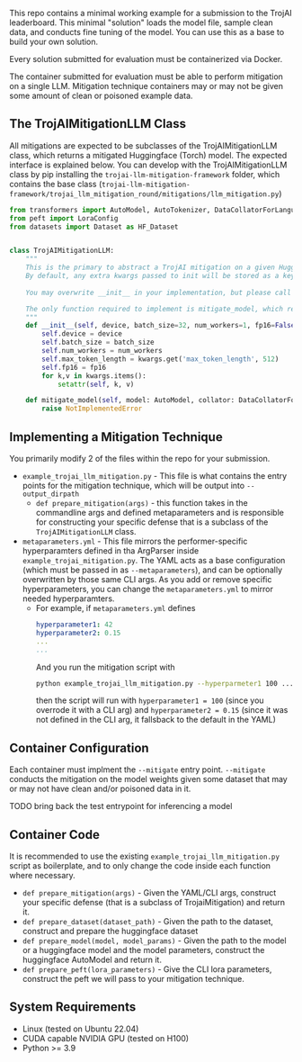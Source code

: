 This repo contains a minimal working example for a submission to the TrojAI leaderboard. This minimal "solution" loads the model file, sample clean data, and conducts fine tuning of the model. You can use this as a base to build your own solution.

Every solution submitted for evaluation must be containerized via Docker.

The container submitted for evaluation must be able to perform mitigation on a single LLM. Mitigation technique containers may or may not be given some amount of clean or poisoned example data. 


## The TrojAIMitigationLLM Class

All mitigations are expected to be subclasses of the TrojAIMitigationLLM class, which returns a mitigated Huggingface (Torch) model. The expected interface is explained below. You can develop with the TrojAIMitigationLLM class by pip installing the `trojai-llm-mitigation-framework` folder, which contains the base class (`trojai-llm-mitigation-framework/trojai_llm_mitigation_round/mitigations/llm_mitigation.py`)

```python
from transformers import AutoModel, AutoTokenizer, DataCollatorForLanguageModeling
from peft import LoraConfig
from datasets import Dataset as HF_Dataset


class TrojAIMitigationLLM:
    """
    This is the primary to abstract a TrojAI mitigation on a given Huggingface LLM model. 
    By default, any extra kwargs passed to init will be stored as a keyword attribute in the class.
    
    You may overwrite __init__ in your implementation, but please call super.__init__(device, batch_size, num_workers, fp16)

    The only function required to implement is mitigate_model, which returns a Huggingface model. 
    """
    def __init__(self, device, batch_size=32, num_workers=1, fp16=False, **kwargs):
        self.device = device
        self.batch_size = batch_size
        self.num_workers = num_workers
        self.max_token_length = kwargs.get('max_token_length', 512)
        self.fp16 = fp16
        for k,v in kwargs.items():
            setattr(self, k, v)

    def mitigate_model(self, model: AutoModel, collator: DataCollatorForLanguageModeling, peft_config: LoraConfig, dataset: HF_Dataset):
        raise NotImplementedError

```

## Implementing a Mitigation Technique

You primarily modify 2 of the files within the repo for your submission.

- `example_trojai_llm_mitigation.py` - This file is what contains the entry points for the mitigation technique, which will be output into `--output_dirpath` 
  - `def prepare_mitigation(args)` - this function takes in the commandline args and defined metaparameters and is responsible for constructing your specific defense that is a subclass of the `TrojAIMitigationLLM` class. 
- `metaparameters.yml` - This file mirrors the performer-specific hyperparamters defined in tha ArgParser inside `example_trojai_mitigation.py`. The YAML acts as a base configuration (which must be passed in as `--metaparameters`), and can be optionally overwritten by those same CLI args. As you add or remove specific hyperparameters, you can change the `metaparameters.yml` to mirror needed hyperparamters. 
  - For example, if `metaparameters.yml` defines 
    ```yaml
    hyperparameter1: 42
    hyperparameter2: 0.15
    ... 
    ...
    ```
    And you run the mitigation script with
    ```bash
    python example_trojai_llm_mitigation.py --hyperparmeter1 100 ... ...
    ```
    then the script will run with `hyperparameter1 = 100` (since you overrode it with a CLI arg) and `hyperparameter2 = 0.15` (since it was not defined in the CLI arg, it fallsback to the default in the YAML)

## Container Configuration

Each container must implment the `--mitigate` entry point. `--mitigate` conducts the mitigation on the model weights given some dataset that may or may not have clean and/or poisoned data in it. 

TODO bring back the test entrypoint for inferencing a model

## Container Code

It is recommended to use the existing `example_trojai_llm_mitigation.py` script as boilerplate, and to only change the code inside each function where necessary. 

- `def prepare_mitigation(args)` - Given the YAML/CLI args, construct your specific defense (that is a subclass of TrojaiMitigation) and return it. 
- `def prepare_dataset(dataset_path)` - Given the path to the dataset, construct and prepare the huggingface dataset
- `def prepare_model(model, model_params)` - Given the path to the model or a huggingface model and the model parameters, construct the huggingface AutoModel and return it.
- `def prepare_peft(lora_parameters)` - Give the CLI lora parameters, construct the peft we will pass to your mitigation technique.

## System Requirements

- Linux (tested on Ubuntu 22.04)
- CUDA capable NVIDIA GPU (tested on H100)
- Python >= 3.9 

